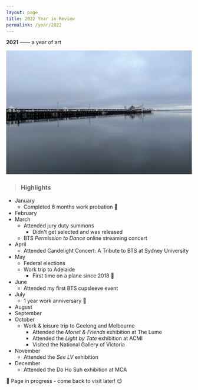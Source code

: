 ```yaml
---
layout: page
title: 2022 Year in Review
permalink: /year/2022
---
```


<b>2021</b> —— a year of art

<img src="/assets/2022-10-geelong.jpg" alt="The Pier in Geelong">

> ### Highlights
>
- January
  - Completed 6 months work probation 🎉
- February
- March
  - Attended jury duty summons
    - Didn't get selected and was released
  - BTS *Permission to Dance* online streaming concert
- April
  - Attended Candelight Concert: A Tribute to BTS at Sydney University
- May
  - Federal elections
  - Work trip to Adelaide
    - First time on a plane since 2018 🤯
- June
  - Attended my first BTS cupsleeve event
- July
  - 1 year work anniversary 🎉
- August
- September
- October
  - Work & leisure trip to Geelong and Melbourne
    - Attended the *Monet & Friends* exhibition at The Lume
    - Attended the *Light by Tate* exhibition at ACMI
    - Visited the National Gallery of Victoria 
- November
  - Attended the *See LV* exhibition
- December
  - Attended the Do Ho Suh exhibition at MCA

🚧 Page in progress - come back to visit later! 😉 

<style>
  .wrapper {
    max-width: 58em;
  }
</style>